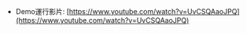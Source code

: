 * Demo運行影片:
[https://www.youtube.com/watch?v=UvCSQAaoJPQ](https://www.youtube.com/watch?v=UvCSQAaoJPQ)
